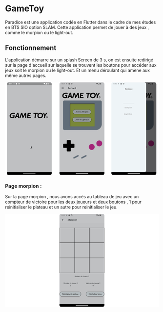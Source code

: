 # GameToy

Paradice est une application codée en Flutter dans le cadre de mes études en BTS SIO option SLAM. 
Cette application permet de jouer à des jeux , comme le morpion ou le light-out.

## Fonctionnement

L'application démarre sur un splash Screen de 3 s, on est ensuite redirigé sur la page d'accueil sur laquelle se trouvent les boutons pour accéder 
aux jeux soit le morpion ou le light-out. Et un menu déroulant  qui amène aux même autres pages.

![partie1](partie1.png)

### Page morpion :

Sur la page morpion , nous avons accès au tableau de jeu avec un compteur de victoire pour les deux joueurs et deux boutons , 1 pour reinitialiser 
le plateau et un autre pour reinitialiser le jeu.

![partie1](morpion.PNG)
